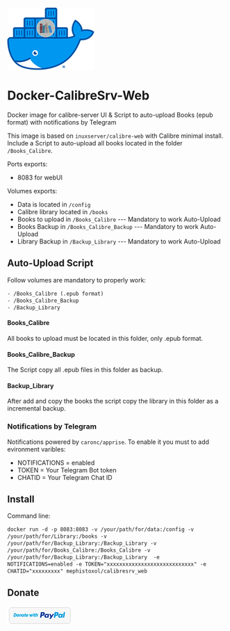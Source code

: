 ![Docker-Gitea](https://raw.githubusercontent.com/MephistoXoL/Docker-CalibreSrv-Web/master/Docker-Calibre.png)

# Docker-CalibreSrv-Web
Docker image for calibre-server UI &amp; Script to auto-upload Books (epub format) with notifications by Telegram

This image is based on ```inuxserver/calibre-web``` with Calibre minimal install. Include a Script to auto-upload all books located in the folder ```/Books_Calibre```.

Ports exports:
- 8083 for webUI

Volumes exports:
- Data is located in ```/config```
- Calibre library located in ```/books``` 
- Books to upload in ```/Books_Calibre``` --- Mandatory to work Auto-Upload
- Books Backup in ```/Books_Calibre_Backup``` --- Mandatory to work Auto-Upload
- Library Backup in ```/Backup_Library``` --- Mandatory to work Auto-Upload 

## Auto-Upload Script
Follow volumes are mandatory to properly work:
``` 
- /Books_Calibre (.epub format)
- /Books_Calibre_Backup
- /Backup_Library
```
#### Books_Calibre
All books to upload must be located in this folder, only .epub format.

#### Books_Calibre_Backup
The Script copy all .epub files in this folder as backup.

#### Backup_Library
After add and copy the books the script copy the library in this folder as a incremental backup.

### Notifications by Telegram
Notifications powered by ```caronc/apprise```.
To enable it you must to add evironment varibles:
- NOTIFICATIONS = enabled
- TOKEN = Your Telegram Bot token
- CHATID = Your Telegram Chat ID

## Install
Command line:
```
docker run -d -p 8083:8083 -v /your/path/for/data:/config -v /your/path/for/Library:/books -v /your/path/for/Backup_Library:/Backup_Library -v /your/path/for/Books_Calibre:/Books_Calibre -v /your/path/for/Backup_Library:/Backup_Library  -e NOTIFICATIONS=enabled -e TOKEN="xxxxxxxxxxxxxxxxxxxxxxxxxxxx" -e CHATID="xxxxxxxxx" mephistoxol/calibresrv_web
```


## Donate
[![Paypal](https://raw.githubusercontent.com/MephistoXoL/Things/master/paypal.png)](https://www.paypal.me/mephistoxol)
